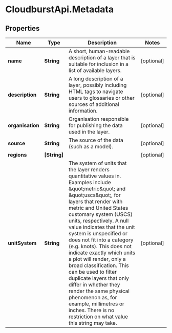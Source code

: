 # CloudburstApi.Metadata

## Properties
Name | Type | Description | Notes
------------ | ------------- | ------------- | -------------
**name** | **String** | A short, human-readable description of a layer that is suitable for inclusion in a list of available layers. | [optional] 
**description** | **String** | A long description of a layer, possibly including HTML tags to navigate users to glossaries or other sources of additional information. | [optional] 
**organisation** | **String** | Organisation responsible for publishing the data used in the layer. | [optional] 
**source** | **String** | The source of the data (such as a model). | [optional] 
**regions** | **[String]** |  | [optional] 
**unitSystem** | **String** | The system of units that the layer renders quantitative values in. Examples include \&quot;metric\&quot; and \&quot;uscs\&quot;, for layers that render with metric and United States customary system (USCS) units, respectively. A null value indicates that the unit system is unspecified or does not fit into a category (e.g. knots). This does not indicate exactly which units a plot will render, only a broad classification. This can be used to filter duplicate layers that only differ in whether they render the same physical phenomenon as, for example, millimetres or inches. There is no restriction on what value this string may take. | [optional] 


